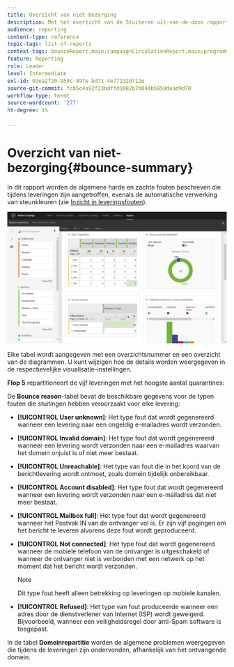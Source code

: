 ```yaml
---
title: Overzicht van niet-bezorging
description: Met het overzicht van de Stuiteren uit-van-de-doos rapport, leer over de status van uw verzonden campagnes en fouten zij kunnen hebben ontmoet.
audience: reporting
content-type: reference
topic-tags: list-of-reports
context-tags: bounceReport,main;campaignCirculationReport,main;programCirculationReport,main
feature: Reporting
role: Leader
level: Intermediate
exl-id: 03ea2f20-959c-497e-bd71-4e77132d712e
source-git-commit: fcb5c4a92f23bdffd1082b7b044b5859dead9d70
workflow-type: tm+mt
source-wordcount: '277'
ht-degree: 1%

---
```


# Overzicht van niet-bezorging{#bounce-summary}

In dit rapport worden de algemene harde en zachte fouten beschreven die tijdens leveringen zijn aangetroffen, evenals de automatische verwerking van steunkleuren (zie [Inzicht in leveringsfouten](../../sending/using/understanding-delivery-failures.md)).

![](assets/campaign_reports_bounces.png)

Elke tabel wordt aangegeven met een overzichtsnummer en een overzicht van de diagrammen. U kunt wijzigen hoe de details worden weergegeven in de respectievelijke visualisatie-instellingen.

**Flop 5** repartitioneert de vijf leveringen met het hoogste aantal quarantines:

De **Bounce reason**-tabel bevat de beschikbare gegevens voor de typen fouten die stuitingen hebben veroorzaakt voor elke levering:

* **[!UICONTROL User unknown]**: Het type fout dat wordt gegenereerd wanneer een levering naar een ongeldig e-mailadres wordt verzonden.
* **[!UICONTROL Invalid domain]**: Het type fout dat wordt gegenereerd wanneer een levering wordt verzonden naar een e-mailadres waarvan het domein onjuist is of niet meer bestaat.
* **[!UICONTROL Unreachable]**: Het type van fout die in het koord van de berichtlevering wordt ontmoet, zoals domein tijdelijk onbereikbaar.
* **[!UICONTROL Account disabled]**: Het type fout dat wordt gegenereerd wanneer een levering wordt verzonden naar een e-mailadres dat niet meer bestaat.
* **[!UICONTROL Mailbox full]**: Het type fout dat wordt gegenereerd wanneer het Postvak IN van de ontvanger vol is. Er zijn vijf pogingen om het bericht te leveren alvorens deze fout wordt geproduceerd.
* **[!UICONTROL Not connected]**: Het type fout dat wordt gegenereerd wanneer de mobiele telefoon van de ontvanger is uitgeschakeld of wanneer de ontvanger niet is verbonden met een netwerk op het moment dat het bericht wordt verzonden.

   >[!NOTE]
   >
   >Dit type fout heeft alleen betrekking op leveringen op mobiele kanalen.

* **[!UICONTROL Refused]**: Het type van fout produceerde wanneer een adres door de dienstverlener van Internet (ISP) wordt geweigerd. Bijvoorbeeld, wanneer een veiligheidsregel door anti-Spam software is toegepast.

In de tabel **Domeinrepartitie** worden de algemene problemen weergegeven die tijdens de leveringen zijn ondervonden, afhankelijk van het ontvangende domein.
